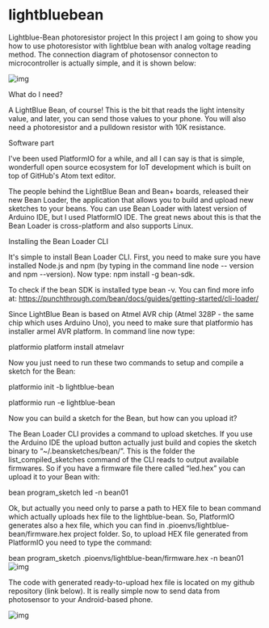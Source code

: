 # lightbluebean
Lightblue-Bean photoresistor project
In this project I am going to show you how to use photoresistor with lightblue bean with analog voltage reading method. The connection diagram of photosensor connecton to microcontroller is actually simple, and it is shown below:

![img](https://hackster.imgix.net/uploads/attachments/283025/light_cdsanasch_av297y5KL5.gif?auto=compress%2Cformat&w=680&h=510&fit=max)


What do I need?

A LightBlue Bean, of course! This is the bit that reads the light intensity value, and later, you can send those values to your phone. You will also need a photoresistor and a pulldown resistor with 10K resistance.

Software part

I've been used PlatformIO for a while, and all I can say is that is simple, wonderfull open source ecosystem for IoT development which is built on top of GitHub's Atom text editor.

The people behind the LightBlue Bean and Bean+ boards, released their new Bean Loader, the application that allows you to build and upload new sketches to your beans. You can use Bean Loader with latest version of Arduino IDE, but I used PlatformIO IDE. The great news about this is that the Bean Loader is cross-platform and also supports Linux.

Installing the Bean Loader CLI

It's simple to install Bean Loader CLI. First, you need to make sure you have installed Node.js and npm (by typing in the command line node -- version and npm --version). Now type: npm install -g bean-sdk.

To check if the bean SDK is installed type bean -v. You can find more info at: https://punchthrough.com/bean/docs/guides/getting-started/cli-loader/

Since LightBlue Bean is based on Atmel AVR chip (Atmel 328P - the same chip which uses Arduino Uno), you need to make sure that platformio has installer armel AVR platform. In command line now type:

platformio platform install atmelavr

Now you just need to run these two commands to setup and compile a sketch for the Bean:

platformio init -b lightblue-bean

platformio run -e lightblue-bean

Now you can build a sketch for the Bean, but how can you upload it?

The Bean Loader CLI provides a command to upload sketches. If you use the Arduino IDE the upload button actually just build and copies the sketch binary to “~/.beansketches/bean/”. This is the folder the list_compiled_sketches command of the CLI reads to output available firmwares. So if you have a firmware file there called “led.hex” you can upload it to your Bean with:

bean program_sketch led -n bean01



Ok, but actually you need only to parse a path to HEX file to bean command which actually uploads hex file to the lightblue-bean. So, PlatformIO generates also a hex file, which you can find in .pioenvs/lightblue-bean/firmware.hex project folder. So, to upload HEX file generated from PlatformIO you need to type the command:

bean program_sketch .pioenvs/lightblue-bean/firmware.hex -n bean01
![img](https://hackster.imgix.net/uploads/attachments/283040/untitled_AAdcevV5gs.png?auto=compress%2Cformat&w=1280&h=960&fit=max)

The code with generated ready-to-upload hex file is located on my github repository (link below). It is really simple now to send data from photosensor to your Android-based phone.

![img](https://www.dropbox.com/s/0lxev3ypk4y9xu1/Untitled1.png?dl=0)
